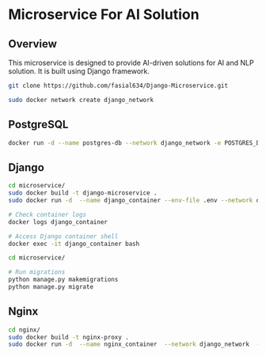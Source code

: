 # Microservice For AI Solution
## Overview
This microservice is designed to provide AI-driven solutions for AI and NLP solution. It is built using Django framework. 

```bash
git clone https://github.com/fasial634/Django-Microservice.git
```
```bash
sudo docker network create django_network 
```
## PostgreSQL
```bash
docker run -d --name postgres-db --network django_network -e POSTGRES_DB=mainDatabase -e POSTGRES_USER=root -e POSTGRES_PASSWORD='12345' -p 5432:5432 postgres
```

## Django 
```bash
cd microservice/
sudo docker build -t django-microservice .
sudo docker run -d  --name django_container --env-file .env --network django_network  -v django-static:/micro_service/staticfiles django-microservice
```
```bash
# Check container logs
docker logs django_container

# Access Django container shell
docker exec -it django_container bash

cd microservice/

# Run migrations
python manage.py makemigrations
python manage.py migrate
```
## Nginx
```bash
cd nginx/
sudo docker build -t nginx-proxy . 
sudo docker run -d  --name nginx_container  --network django_network  -v django-static:/app/static  -p 80:80  nginx-proxy
```


